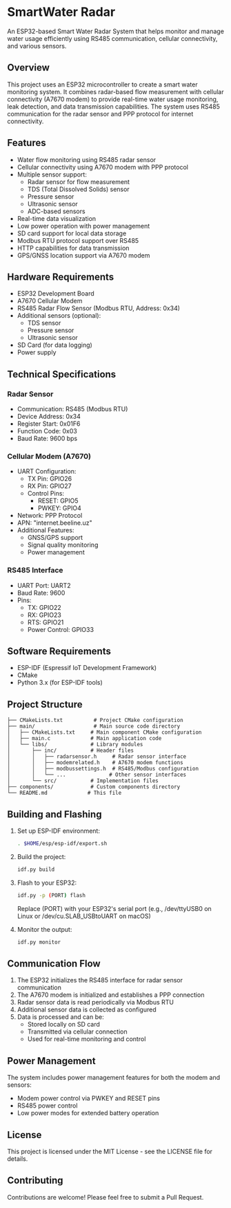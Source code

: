 # SmartWater Radar

An ESP32-based Smart Water Radar System that helps monitor and manage water usage efficiently using RS485 communication, cellular connectivity, and various sensors.

## Overview

This project uses an ESP32 microcontroller to create a smart water monitoring system. It combines radar-based flow measurement with cellular connectivity (A7670 modem) to provide real-time water usage monitoring, leak detection, and data transmission capabilities. The system uses RS485 communication for the radar sensor and PPP protocol for internet connectivity.

## Features

- Water flow monitoring using RS485 radar sensor
- Cellular connectivity using A7670 modem with PPP protocol
- Multiple sensor support:
  - Radar sensor for flow measurement
  - TDS (Total Dissolved Solids) sensor
  - Pressure sensor
  - Ultrasonic sensor
  - ADC-based sensors
- Real-time data visualization
- Low power operation with power management
- SD card support for local data storage
- Modbus RTU protocol support over RS485
- HTTP capabilities for data transmission
- GPS/GNSS location support via A7670 modem

## Hardware Requirements

- ESP32 Development Board
- A7670 Cellular Modem
- RS485 Radar Flow Sensor (Modbus RTU, Address: 0x34)
- Additional sensors (optional):
  - TDS sensor
  - Pressure sensor
  - Ultrasonic sensor
- SD Card (for data logging)
- Power supply

## Technical Specifications

### Radar Sensor
- Communication: RS485 (Modbus RTU)
- Device Address: 0x34
- Register Start: 0x01F6
- Function Code: 0x03
- Baud Rate: 9600 bps

### Cellular Modem (A7670)
- UART Configuration:
  - TX Pin: GPIO26
  - RX Pin: GPIO27
  - Control Pins:
    - RESET: GPIO5
    - PWKEY: GPIO4
- Network: PPP Protocol
- APN: "internet.beeline.uz"
- Additional Features:
  - GNSS/GPS support
  - Signal quality monitoring
  - Power management

### RS485 Interface
- UART Port: UART2
- Baud Rate: 9600
- Pins:
  - TX: GPIO22
  - RX: GPIO23
  - RTS: GPIO21
  - Power Control: GPIO33

## Software Requirements

- ESP-IDF (Espressif IoT Development Framework)
- CMake
- Python 3.x (for ESP-IDF tools)

## Project Structure

```
├── CMakeLists.txt          # Project CMake configuration
├── main/                   # Main source code directory
│   ├── CMakeLists.txt     # Main component CMake configuration
│   ├── main.c             # Main application code
│   └── libs/              # Library modules
│       ├── inc/           # Header files
│       │   ├── radarsensor.h     # Radar sensor interface
│       │   ├── modemrelated.h    # A7670 modem functions
│       │   ├── modbussettings.h  # RS485/Modbus configuration
│       │   └── ...              # Other sensor interfaces
│       └── src/           # Implementation files
├── components/            # Custom components directory
└── README.md             # This file
```

## Building and Flashing

1. Set up ESP-IDF environment:
   ```bash
   . $HOME/esp/esp-idf/export.sh
   ```

2. Build the project:
   ```bash
   idf.py build
   ```

3. Flash to your ESP32:
   ```bash
   idf.py -p (PORT) flash
   ```
   Replace (PORT) with your ESP32's serial port (e.g., /dev/ttyUSB0 on Linux or /dev/cu.SLAB_USBtoUART on macOS)

4. Monitor the output:
   ```bash
   idf.py monitor
   ```

## Communication Flow

1. The ESP32 initializes the RS485 interface for radar sensor communication
2. The A7670 modem is initialized and establishes a PPP connection
3. Radar sensor data is read periodically via Modbus RTU
4. Additional sensor data is collected as configured
5. Data is processed and can be:
   - Stored locally on SD card
   - Transmitted via cellular connection
   - Used for real-time monitoring and control

## Power Management

The system includes power management features for both the modem and sensors:
- Modem power control via PWKEY and RESET pins
- RS485 power control
- Low power modes for extended battery operation

## License

This project is licensed under the MIT License - see the LICENSE file for details.

## Contributing

Contributions are welcome! Please feel free to submit a Pull Request.
